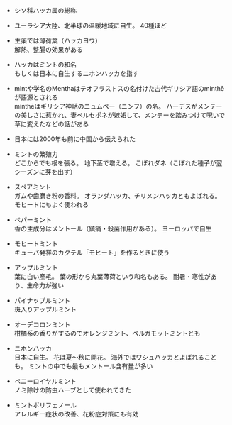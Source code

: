 - シソ科ハッカ属の総称

- ユーラシア大陸、北半球の温暖地域に自生。
40種ほど

- 生薬では薄荷葉（ハッカヨウ）  
解熱、整腸の効果がある

- ハッカはミントの和名  
もしくは日本に自生するニホンハッカを指す

- mintや学名のMenthaはテオフラストスの名付けた古代ギリシア語のmínthēが語源とされる  
mínthēはギリシア神話のニュムペー（ニンフ）の名。
ハーデスがメンテーの美しさに惹かれ、妻ペルセポネが嫉妬して、メンテーを踏みつけて呪いで草に変えたなどの話がある

- 日本には2000年も前に中国から伝えられた

- ミントの繁殖力  
どこからでも根を張る。
地下茎で増える。
こぼれダネ（こぼれた種子が翌シーズンに芽を出す）

- スペアミント  
ガムや歯磨き粉の香料。
オランダハッカ、チリメンハッカともよばれる。
モヒートにもよく使われる

- ペパーミント  
香の主成分はメントール（鎮痛・殺菌作用がある）。
ヨーロッパで自生

- モヒートミント  
キューバ発祥のカクテル「モヒート」を作るときに使う

- アップルミント  
葉に白い産毛。
葉の形から丸葉薄荷という和名もある。
耐暑・寒性があり、生命力が強い

- パイナップルミント  
斑入りアップルミント

- オーデコロンミント  
柑橘系の香りがするのでオレンジミント、ベルガモットミントとも

- ニホンハッカ  
日本に自生。
花は夏～秋に開花。
海外ではワシュハッカとよばれることも。
ミントの中でも最もメントール含有量が多い

- ペニーロイヤルミント  
ノミ除けの防虫ハーブとして使われてきた

- ミントポリフェノール  
アレルギー症状の改善、花粉症対策にも有効